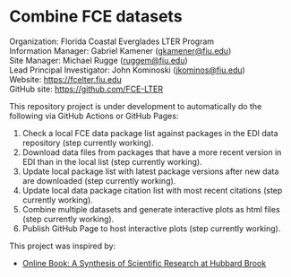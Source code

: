 # Combine FCE datasets

Organization: Florida Coastal Everglades LTER Program\
Information Manager: Gabriel Kamener ([gkamener\@fiu.edu](mailto:gkamener@fiu.edu))\
Site Manager: Michael Rugge ([ruggem\@fiu.edu](mailto:ruggem@fiu.edu))\
Lead Principal Investigator: John Kominoski ([jkominos\@fiu.edu](mailto:jkominos@fiu.edu))\
Website: <https://fcelter.fiu.edu>\
GitHub site: <https://github.com/FCE-LTER>

This repository project is under development to automatically do the following via GitHub Actions or GitHub Pages:
1. Check a local FCE data package list against packages in the EDI data repository (step currently working).
2. Download data files from packages that have a more recent version in EDI than in the local list (step currently working).
3. Update local package list with latest package versions after new data are downloaded (step currently working).
4. Update local data package citation list with most recent citations (step currently working).
5. Combine multiple datasets and generate interactive plots as html files (step currently working).
6. Publish GitHub Page to host interactive plots (step currently working).

This project was inspired by:
- [Online Book: A Synthesis of Scientific Research at Hubbard Brook](https://hubbardbrook.org/online-book/)


